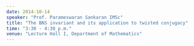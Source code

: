```yaml
---
date: 2014-10-14
speaker: "Prof. Parameswaran Sankaran IMSc"
title: "The BNS invariant and its application to twisted conjugacy"
time: "3:30 - 4:30 p.m." 
venue: "Lecture Hall I, Department of Mathematics"
---
```


